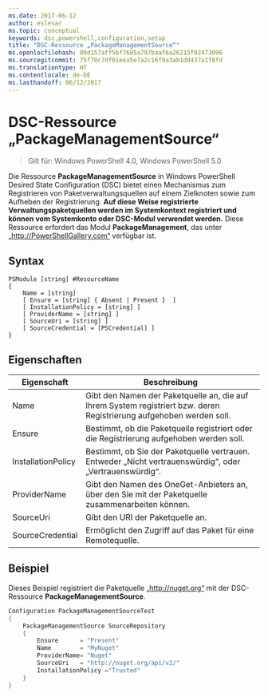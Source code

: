 ```yaml
---
ms.date: 2017-06-12
author: eslesar
ms.topic: conceptual
keywords: dsc,powershell,configuration,setup
title: "DSC-Ressource „PackageManagementSource“"
ms.openlocfilehash: 80d157aff5bf7685a797baaf6a26215f02473096
ms.sourcegitcommit: 75f70c7df01eea5e7a2c16f9a3ab1dd437a1f8fd
ms.translationtype: HT
ms.contentlocale: de-DE
ms.lasthandoff: 06/12/2017
---
```

<a id="dsc-packagemanagementsource-resource" class="xliff"></a>
# DSC-Ressource „PackageManagementSource“

> Gilt für: Windows PowerShell 4.0, Windows PowerShell 5.0

Die Ressource **PackageManagementSource** in Windows PowerShell Desired State Configuration (DSC) bietet einen Mechanismus zum Registrieren von Paketverwaltungsquellen auf einem Zielknoten sowie zum Aufheben der Registrierung. **Auf diese Weise registrierte Verwaltungspaketquellen werden im Systemkontext registriert und können vom Systemkonto oder DSC-Modul verwendet werden.** Diese Ressource erfordert das Modul **PackageManagement**, das unter „http://PowerShellGallery.com“ verfügbar ist.

<a id="syntax" class="xliff"></a>
## Syntax

```
PSModule [string] #ResourceName
{
    Name = [string]
    [ Ensure = [string] { Absent | Present }  ]
    [ InstallationPolicy = [string] ]
    [ ProviderName = [string] ]
    [ SourceUri = [string] ]
    [ SourceCredential = [PSCredential] ]
}
```

<a id="properties" class="xliff"></a>
## Eigenschaften
|  Eigenschaft  |  Beschreibung   | 
|---|---| 
| Name| Gibt den Namen der Paketquelle an, die auf Ihrem System registriert bzw. deren Registrierung aufgehoben werden soll.| 
| Ensure| Bestimmt, ob die Paketquelle registriert oder die Registrierung aufgehoben werden soll.| 
| InstallationPolicy| Bestimmt, ob Sie der Paketquelle vertrauen. Entweder „Nicht vertrauenswürdig“, oder „Vertrauenswürdig“.| 
| ProviderName| Gibt den Namen des OneGet-Anbieters an, über den Sie mit der Paketquelle zusammenarbeiten können.| 
| SourceUri| Gibt den URI der Paketquelle an.| 
| SourceCredential| Ermöglicht den Zugriff auf das Paket für eine Remotequelle.| 

<a id="example" class="xliff"></a>
## Beispiel

Dieses Beispiel registriert die Paketquelle „http://nuget.org“ mit der DSC-Ressource **PackageManagementSource**.

```powershell
Configuration PackageManagementSourceTest
{    
    PackageManagementSource SourceRepository
    {
        Ensure      = "Present" 
        Name        = "MyNuget" 
        ProviderName= "Nuget" 
        SourceUri   = "http://nuget.org/api/v2/"   
        InstallationPolicy ="Trusted" 
    }
}
```

